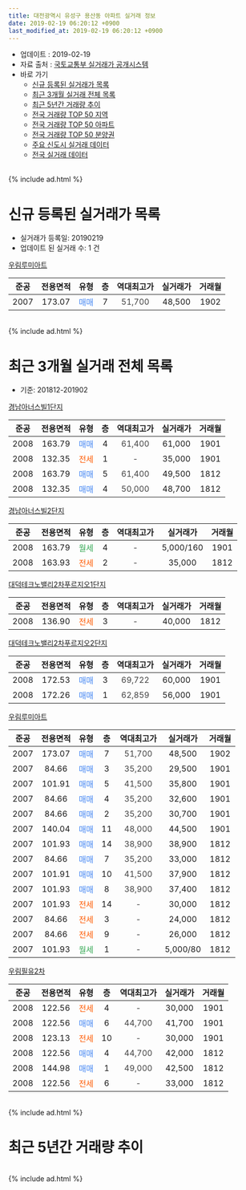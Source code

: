 ```yaml
---
title: 대전광역시 유성구 용산동 아파트 실거래 정보
date: 2019-02-19 06:20:12 +0900
last_modified_at: 2019-02-19 06:20:12 +0900
---
```


* 업데이트 : 2019-02-19
* 자료 출처 : [국토교통부 실거래가 공개시스템](http://rt.molit.go.kr)
* 바로 가기
    * [신규 등록된 실거래가 목록](#신규-등록된-실거래가-목록)
    * [최근 3개월 실거래 전체 목록](#최근-3개월-실거래-전체-목록)
    * [최근 5년간 거래량 추이](#최근-5년간-거래량-추이)
    * [전국 거래량 TOP 50 지역](https://ayogom.github.io/apt-trade-info/최근-3개월-전국에서-가장-거래가-많이-발생한-지역)
    * [전국 거래량 TOP 50 아파트](https://ayogom.github.io/apt-trade-info/최근-3개월-전국에서-가장-거래가-많이-발생한-아파트)
    * [전국 거래량 TOP 50 분양권](https://ayogom.github.io/apt-trade-info/최근-3개월-전국에서-가장-거래가-많이-발생한-분양권)
    * [주요 신도시 실거래 데이터](https://ayogom.github.io/apt-trade-info/주요-신도시)
    * [전국 실거래 데이터](https://ayogom.github.io/apt-trade-info/전국)
<br>
{% include ad.html %}
<br>

# 신규 등록된 실거래가 목록
* 실거래가 등록일: 20190219
* 업데이트 된 실거래 수: 1 건


[우림루미아트](https://search.naver.com/search.naver?query=%EB%8C%80%EC%A0%84%EA%B4%91%EC%97%AD%EC%8B%9C+%EC%9C%A0%EC%84%B1%EA%B5%AC+%EC%9A%A9%EC%82%B0%EB%8F%99+%EC%9A%B0%EB%A6%BC%EB%A3%A8%EB%AF%B8%EC%95%84%ED%8A%B8)

|준공|전용면적|유형|층|역대최고가|실거래가|거래월|
|:---:|:---:|:---:|:---:|:---:|:---:|:---:|
|2007|173.07|<span style="color:#4285f3">매매</span>|7|<span style="color:#444444">51,700</span>|48,500|1902|


<br>
{% include ad.html %}
<br>

# 최근 3개월 실거래 전체 목록
* 기준: 201812-201902


[경남아너스빌1단지](https://search.naver.com/search.naver?query=%EB%8C%80%EC%A0%84%EA%B4%91%EC%97%AD%EC%8B%9C+%EC%9C%A0%EC%84%B1%EA%B5%AC+%EC%9A%A9%EC%82%B0%EB%8F%99+%EA%B2%BD%EB%82%A8%EC%95%84%EB%84%88%EC%8A%A4%EB%B9%8C1%EB%8B%A8%EC%A7%80)

|준공|전용면적|유형|층|역대최고가|실거래가|거래월|
|:---:|:---:|:---:|:---:|:---:|:---:|:---:|
|2008|163.79|<span style="color:#4285f3">매매</span>|4|<span style="color:#444444">61,400</span>|61,000|1901|
|2008|132.35|<span style="color:#ff5a00">전세</span>|1|<span style="color:#444444">-</span>|35,000|1901|
|2008|163.79|<span style="color:#4285f3">매매</span>|5|<span style="color:#444444">61,400</span>|49,500|1812|
|2008|132.35|<span style="color:#4285f3">매매</span>|4|<span style="color:#444444">50,000</span>|48,700|1812|

[경남아너스빌2단지](https://search.naver.com/search.naver?query=%EB%8C%80%EC%A0%84%EA%B4%91%EC%97%AD%EC%8B%9C+%EC%9C%A0%EC%84%B1%EA%B5%AC+%EC%9A%A9%EC%82%B0%EB%8F%99+%EA%B2%BD%EB%82%A8%EC%95%84%EB%84%88%EC%8A%A4%EB%B9%8C2%EB%8B%A8%EC%A7%80)

|준공|전용면적|유형|층|역대최고가|실거래가|거래월|
|:---:|:---:|:---:|:---:|:---:|:---:|:---:|
|2008|163.79|<span style="color:#34a853">월세</span>|4|<span style="color:#444444">-</span>|5,000/160|1901|
|2008|163.93|<span style="color:#ff5a00">전세</span>|2|<span style="color:#444444">-</span>|35,000|1812|

[대덕테크노밸리2차푸르지오1단지](https://search.naver.com/search.naver?query=%EB%8C%80%EC%A0%84%EA%B4%91%EC%97%AD%EC%8B%9C+%EC%9C%A0%EC%84%B1%EA%B5%AC+%EC%9A%A9%EC%82%B0%EB%8F%99+%EB%8C%80%EB%8D%95%ED%85%8C%ED%81%AC%EB%85%B8%EB%B0%B8%EB%A6%AC2%EC%B0%A8%ED%91%B8%EB%A5%B4%EC%A7%80%EC%98%A41%EB%8B%A8%EC%A7%80)

|준공|전용면적|유형|층|역대최고가|실거래가|거래월|
|:---:|:---:|:---:|:---:|:---:|:---:|:---:|
|2008|136.90|<span style="color:#ff5a00">전세</span>|3|<span style="color:#444444">-</span>|40,000|1812|

[대덕테크노밸리2차푸르지오2단지](https://search.naver.com/search.naver?query=%EB%8C%80%EC%A0%84%EA%B4%91%EC%97%AD%EC%8B%9C+%EC%9C%A0%EC%84%B1%EA%B5%AC+%EC%9A%A9%EC%82%B0%EB%8F%99+%EB%8C%80%EB%8D%95%ED%85%8C%ED%81%AC%EB%85%B8%EB%B0%B8%EB%A6%AC2%EC%B0%A8%ED%91%B8%EB%A5%B4%EC%A7%80%EC%98%A42%EB%8B%A8%EC%A7%80)

|준공|전용면적|유형|층|역대최고가|실거래가|거래월|
|:---:|:---:|:---:|:---:|:---:|:---:|:---:|
|2008|172.53|<span style="color:#4285f3">매매</span>|3|<span style="color:#444444">69,722</span>|60,000|1901|
|2008|172.26|<span style="color:#4285f3">매매</span>|1|<span style="color:#444444">62,859</span>|56,000|1901|

[우림루미아트](https://search.naver.com/search.naver?query=%EB%8C%80%EC%A0%84%EA%B4%91%EC%97%AD%EC%8B%9C+%EC%9C%A0%EC%84%B1%EA%B5%AC+%EC%9A%A9%EC%82%B0%EB%8F%99+%EC%9A%B0%EB%A6%BC%EB%A3%A8%EB%AF%B8%EC%95%84%ED%8A%B8)

|준공|전용면적|유형|층|역대최고가|실거래가|거래월|
|:---:|:---:|:---:|:---:|:---:|:---:|:---:|
|2007|173.07|<span style="color:#4285f3">매매</span>|7|<span style="color:#444444">51,700</span>|48,500|1902|
|2007|84.66|<span style="color:#4285f3">매매</span>|3|<span style="color:#444444">35,200</span>|29,500|1901|
|2007|101.91|<span style="color:#4285f3">매매</span>|5|<span style="color:#444444">41,500</span>|35,800|1901|
|2007|84.66|<span style="color:#4285f3">매매</span>|4|<span style="color:#444444">35,200</span>|32,600|1901|
|2007|84.66|<span style="color:#4285f3">매매</span>|2|<span style="color:#444444">35,200</span>|30,700|1901|
|2007|140.04|<span style="color:#4285f3">매매</span>|11|<span style="color:#444444">48,000</span>|44,500|1901|
|2007|101.93|<span style="color:#4285f3">매매</span>|14|<span style="color:#444444">38,900</span>|38,900|1812|
|2007|84.66|<span style="color:#4285f3">매매</span>|7|<span style="color:#444444">35,200</span>|33,000|1812|
|2007|101.91|<span style="color:#4285f3">매매</span>|10|<span style="color:#444444">41,500</span>|37,900|1812|
|2007|101.93|<span style="color:#4285f3">매매</span>|8|<span style="color:#444444">38,900</span>|37,400|1812|
|2007|101.93|<span style="color:#ff5a00">전세</span>|14|<span style="color:#444444">-</span>|30,000|1812|
|2007|84.66|<span style="color:#ff5a00">전세</span>|3|<span style="color:#444444">-</span>|24,000|1812|
|2007|84.66|<span style="color:#ff5a00">전세</span>|9|<span style="color:#444444">-</span>|26,000|1812|
|2007|101.93|<span style="color:#34a853">월세</span>|1|<span style="color:#444444">-</span>|5,000/80|1812|

[우림필유2차](https://search.naver.com/search.naver?query=%EB%8C%80%EC%A0%84%EA%B4%91%EC%97%AD%EC%8B%9C+%EC%9C%A0%EC%84%B1%EA%B5%AC+%EC%9A%A9%EC%82%B0%EB%8F%99+%EC%9A%B0%EB%A6%BC%ED%95%84%EC%9C%A02%EC%B0%A8)

|준공|전용면적|유형|층|역대최고가|실거래가|거래월|
|:---:|:---:|:---:|:---:|:---:|:---:|:---:|
|2008|122.56|<span style="color:#ff5a00">전세</span>|4|<span style="color:#444444">-</span>|30,000|1901|
|2008|122.56|<span style="color:#4285f3">매매</span>|6|<span style="color:#444444">44,700</span>|41,700|1901|
|2008|123.13|<span style="color:#ff5a00">전세</span>|10|<span style="color:#444444">-</span>|30,000|1901|
|2008|122.56|<span style="color:#4285f3">매매</span>|4|<span style="color:#444444">44,700</span>|42,000|1812|
|2008|144.98|<span style="color:#4285f3">매매</span>|1|<span style="color:#444444">49,000</span>|42,500|1812|
|2008|122.56|<span style="color:#ff5a00">전세</span>|6|<span style="color:#444444">-</span>|33,000|1812|


<br>
{% include ad.html %}
<br>

# 최근 5년간 거래량 추이


<div style="width:100%;">
    <canvas id="deal_progress" height="200"></canvas>
</div>

<script>
new Chart(document.getElementById("deal_progress"), {
    type: 'line',
    data: {
        labels: ['201402','201403','201404','201405','201406','201407','201408','201409','201410','201411','201412','201501','201502','201503','201504','201505','201506','201507','201508','201509','201510','201511','201512','201601','201602','201603','201604','201605','201606','201607','201608','201609','201610','201611','201612','201701','201702','201703','201704','201705','201706','201707','201708','201709','201710','201711','201712','201801','201802','201803','201804','201805','201806','201807','201808','201809','201810','201811','201812','201901','201902'],
        datasets: [{
            label: '매매',
            pointRadius: 1,
            data: [9, 7, 6, 7, 11, 3, 8, 10, 11, 4, 5, 5, 5, 6, 9, 6, 8, 5, 8, 1, 5, 4, 8, 8, 7, 10, 8, 6, 10, 6, 5, 11, 3, 8, 4, 6, 5, 11, 7, 6, 2, 7, 6, 4, 7, 3, 6, 5, 4, 5, 8, 2, 8, 4, 8, 6, 15, 19, 8, 9, 1],
            borderColor: "rgba(255, 201, 14, 1)",
            backgroundColor: "rgba(255, 201, 14, 0.5)",
            fill: false,
            lineTension: 0
        },{
            label: '전월세',
            pointRadius: 1,
            data: [5, 7, 6, 8, 4, 5, 3, 4, 7, 4, 7, 10, 5, 8, 6, 9, 3, 5, 4, 2, 7, 8, 5, 7, 5, 5, 8, 3, 7, 6, 3, 5, 5, 3, 9, 3, 6, 4, 6, 4, 1, 2, 4, 3, 1, 3, 7, 8, 4, 5, 2, 3, 4, 6, 6, 2, 4, 2, 7, 4, 0],
            borderColor: "rgba(0, 141, 185, 1)",
            backgroundColor: "rgba(0, 141, 185, 0.5)",
            fill: false,
            lineTension: 0
        }
        ]
    },
    options: {
        responsive: true,
        title: {
            display: false
        },
        tooltips: {
            mode: 'index',
            intersect: false
        },
        hover: {
            mode: 'nearest',
            intersect: true
        },
        scales: {
            xAxes: [{
                display: true,
                scaleLabel: {
                    display: true,
                    labelString: '년/월'
                }
            }],
            yAxes: [{
                display: true,
                ticks: {
                    suggestedMin: 0,
                },
                scaleLabel: {
                    display: true,
                    labelString: '실거래 수'
                }
            }]
        }
    }
});

</script>


<br>
{% include ad.html %}
<br>

